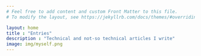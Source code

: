```yaml
---
# Feel free to add content and custom Front Matter to this file.
# To modify the layout, see https://jekyllrb.com/docs/themes/#overriding-theme-defaults

layout: home
title : "Entries"
description : "Technical and not-so technical articles I write"
image: img/myself.png
---
```

